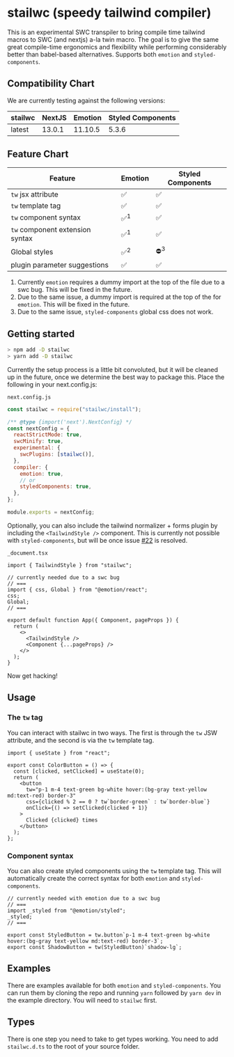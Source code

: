 # stailwc (speedy tailwind compiler)

This is an experimental SWC transpiler to bring compile time
tailwind macros to SWC (and nextjs) a-la twin macro. The goal
is to give the same great compile-time ergonomics and flexibility 
while performing considerably better than babel-based alternatives.
Supports both `emotion` and `styled-components`.

## Compatibility Chart

We are currently testing against the following versions:

| stailwc | NextJS | Emotion | Styled Components |
| ------- | ------ | ------- | ----------------- |
| latest  | 13.0.1 | 11.10.5 | 5.3.6             |

## Feature Chart

| Feature                         | Emotion        | Styled Components |
| ------------------------------- | -------------- | ----------------- |
| `tw` jsx attribute              | ✅             | ✅                |
| `tw` template tag               | ✅             | ✅                |
| `tw` component syntax           | ✅<sup>1</sup> | ✅                |
| `tw` component extension syntax | ✅<sup>1</sup> | ✅                |
| Global styles                   | ✅<sup>2</sup> | ⛔<sup>3</sup>    |
| plugin parameter suggestions    | ✅             | ✅                |

1. Currently `emotion` requires a dummy import at the top of the file
   due to a swc bug. This will be fixed in the future.
2. Due to the same issue, a dummy import is required at the top of
   the for `emotion`. This will be fixed in the future.
3. Due to the same issue, `styled-components` global css does not work.

## Getting started

```bash
> npm add -D stailwc
> yarn add -D stailwc
```

Currently the setup process is a little bit convoluted, but it
will be cleaned up in the future, once we determine the best
way to package this. Place the following in your next.config.js:

`next.config.js`

```js
const stailwc = require("stailwc/install");

/** @type {import('next').NextConfig} */
const nextConfig = {
  reactStrictMode: true,
  swcMinify: true,
  experimental: {
    swcPlugins: [stailwc()],
  },
  compiler: {
    emotion: true,
    // or
    styledComponents: true,
  },
};

module.exports = nextConfig;
```

Optionally, you can also include the tailwind normalizer + forms
plugin by including the `<TailwindStyle />` component. This is
currently not possible with `styled-components`, but will be once
issue [#22](https://github.com/arlyon/stailwc/issues/23) is resolved.

`_document.tsx`

```tsx
import { TailwindStyle } from "stailwc";

// currently needed due to a swc bug
// ===
import { css, Global } from "@emotion/react";
css;
Global;
// ===

export default function App({ Component, pageProps }) {
  return (
    <>
      <TailwindStyle />
      <Component {...pageProps} />
    </>
  );
}
```

Now get hacking!

## Usage

### The `tw` tag

You can interact with stailwc in two ways. The first is through
the `tw` JSW attribute, and the second is via the `tw` template
tag.

```tsx
import { useState } from "react";

export const ColorButton = () => {
  const [clicked, setClicked] = useState(0);
  return (
    <button
      tw="p-1 m-4 text-green bg-white hover:(bg-gray text-yellow md:text-red) border-3"
      css={clicked % 2 == 0 ? tw`border-green` : tw`border-blue`}
      onClick={() => setClicked(clicked + 1)}
    >
      Clicked {clicked} times
    </button>
  );
};
```

### Component syntax

You can also create styled components using the `tw` template tag.
This will automatically create the correct syntax for both `emotion`
and `styled-components`.

```tsx
// currently needed with emotion due to a swc bug
// ===
import _styled from "@emotion/styled";
_styled;
// ===

export const StyledButton = tw.button`p-1 m-4 text-green bg-white hover:(bg-gray text-yellow md:text-red) border-3`;
export const ShadowButton = tw(StyledButton)`shadow-lg`;
```

## Examples

There are examples available for both `emotion` and `styled-components`.
You can run them by cloning the repo and running `yarn` followed by
`yarn dev` in the example directory. You will need to `stailwc` first.

## Types

There is one step you need to take to get types working. You need to add `stailwc.d.ts` to the root of your source
folder.
